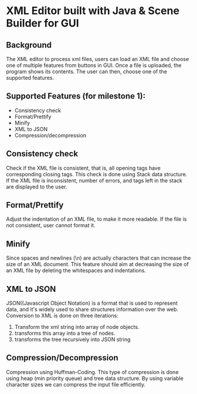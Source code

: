 # XML Editor built with Java & Scene Builder for GUI
## Background
The XML editor to process xml files, users can load an XML file and choose one of multiple features from buttons in GUI. Once a file is uploaded, the program shows its contents. The user can then, choose one of the supported features.


## Supported Features (for milestone 1):
- Consistency check
- Format/Prettify
- Minify
- XML to JSON
- Compression/decompression


## Consistency check
Check if the XML file is consistent, that is, all opening tags have corresponding closing tags.
This check is done using Stack data structure.
If the XML file is inconsistent, number of errors, and tags left in the stack are displayed to the user.


## Format/Prettify
Adjust the indentation of an XML file, to make it more readable.
If the file is not consistent, user cannot format it.

## Minify
Since spaces and newlines (\n) are actually characters that can increase the size of an XML document. This feature should aim at decreasing the size of an XML file by deleting the whitespaces and indentations.


## XML to JSON
JSON((Javascript Object Notation) is a format that is used to represent data, and it's widely used to share structures information over the web.
Conversion to XML is done on three iterations:
1. Transform the xml string into array of node objects.
2. transforms this array into a tree of nodes.
3. transforms the tree recursively into JSON string

## Compression/Decompression
Compression using Huffman-Coding.
This type of compression is done using heap (min priority queue) and tree data structure.
By using variable character sizes we can compress the input file efficiently.
